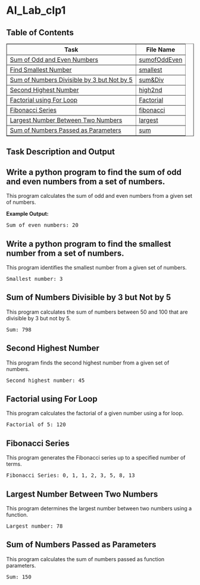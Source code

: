 <h1 style="text-align=center"> AI_Lab_clp1 </h1>
<h2>Table of Contents</h2>
    <table border="1" align="center">
        <tr>
            <th>Task</th>
            <th>File Name</th>
        </tr>
        <tr>
            <td><a href="#odd-even">Sum of Odd and Even Numbers</a></td>
            <td><a href="sumofOddEven.py">sumofOddEven</a></td>
        </tr>
        <tr>
            <td><a href="#smallest-number">Find Smallest Number</a></td>
            <td><a href="smallest.py">smallest</a></td>
        </tr>
        <tr>
            <td><a href="#sum-divisible">Sum of Numbers Divisible by 3 but Not by 5</a></td>
            <td><a href="sum&Div.py">sum&Div</a></td>
        </tr>
        <tr>
            <td><a href="#second-highest">Second Highest Number</a></td>
            <td><a href="high2nd.py">high2nd</a></td>
        </tr>
        <tr>
            <td><a href="#factorial">Factorial using For Loop</a></td>
            <td><a href="factorial.py">Factorial</a></td>
        </tr>
        <tr>
            <td><a href="#fibonacci">Fibonacci Series</a></td>
            <td><a href="fibonacci.py">fibonacci</a></td>
        </tr>
        <tr>
            <td><a href="#largest-number">Largest Number Between Two Numbers</a></td>
            <td><a href="largest.py">largest</a></td>
        </tr>
        <tr>
            <td><a href="#sum-parameters">Sum of Numbers Passed as Parameters</a></td>
            <td><a href="sum.py">sum</a></td>
        </tr>
    </table>
<h2>Task Description and Output </h2>    
<h2 id="odd-even">Write a python program to find the sum of odd and even numbers from a set of numbers.</h2>
<p>This program calculates the sum of odd and even numbers from a given set of numbers.</p>
<p><strong>Example Output:</strong></p>
<pre>Sum of even numbers: 20 </pre>
<h2 id="smallest-number">Write a python program to find the smallest number from a set of numbers.</h2>
<p>This program identifies the smallest number from a given set of numbers.</p>
<pre>Smallest number: 3</pre>

<h2 id="sum-divisible">Sum of Numbers Divisible by 3 but Not by 5</h2>
<p>This program calculates the sum of numbers between 50 and 100 that are divisible by 3 but not by 5.</p>
<pre>Sum: 798</pre>

<h2 id="second-highest">Second Highest Number</h2>
<p>This program finds the second highest number from a given set of numbers.</p>
<pre>Second highest number: 45</pre>

<h2 id="factorial">Factorial using For Loop</h2>
<p>This program calculates the factorial of a given number using a for loop.</p>
<pre>Factorial of 5: 120</pre>

<h2 id="fibonacci">Fibonacci Series</h2>
<p>This program generates the Fibonacci series up to a specified number of terms.</p>
<pre>Fibonacci Series: 0, 1, 1, 2, 3, 5, 8, 13</pre>

<h2 id="largest-number">Largest Number Between Two Numbers</h2>
<p>This program determines the largest number between two numbers using a function.</p>
<pre>Largest number: 78</pre>

<h2 id="sum-parameters">Sum of Numbers Passed as Parameters</h2>
<p>This program calculates the sum of numbers passed as function parameters.</p>
<pre>Sum: 150</pre>

